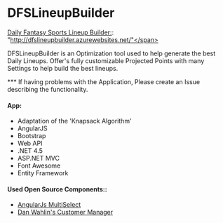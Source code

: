 # DFSLineupBuilder

<a href="http://dfslineupbuilder.azurewebsites.net/" target="_blank">Daily Fantasy Sports Lineup Builder:</a>:  <span>"http://dfslineupbuilder.azurewebsites.net/"</span>

DFSLineupBuilder is an Optimization tool used to help generate the best Daily Lineups.
Offer's fully customizable Projected Points with many Settings to help build the best lineups.

*** If having problems with the Application, Please create an Issue describing the functionality.

<h4>App:</h4>
<ul>
   <li>Adaptation of the 'Knapsack Algorithm'</li>
   <li>AngularJS</li>
   <li>Bootstrap</li>
   <li>Web API</li>
   <li>.NET 4.5</li>
   <li>ASP.NET MVC</li>
   <li>Font Awesome</li>
   <li>Entity Framework</li>
</ul>
 
 <h4>Used Open Source Components::</h4>
 <ul>
    <li><a href="http://isteven.github.io/angular-multi-select/#/main">AngularJs MultiSelect</a></li>
    <li><a href="https://github.com/DanWahlin/CustomerManager">Dan Wahlin's Customer Manager</a></li>
 </ul>
